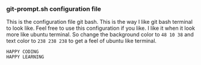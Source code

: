 ### git-prompt.sh configuration file

This is the configuration file git bash. This is the way I like git bash terminal to look like. Feel free to use this configuration if you like.
I like it when it look more like ubuntu terminal. So change the background color to `48 10 38` and text color to `238 238 238` to get a feel of ubuntu like terminal.

```
HAPPY CODING
HAPPY LEARNING
```
